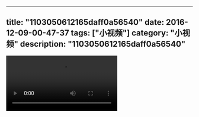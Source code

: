
---
title: "1103050612165daff0a56540"
date: 2016-12-09-00-47-37
tags: ["小视频"]
category: "小视频"
description: "1103050612165daff0a56540"
---
<video src="http://ohtsqip0g.bkt.clouddn.com/1103050612165daff0a56540.mp4" controls="controls"></video>
